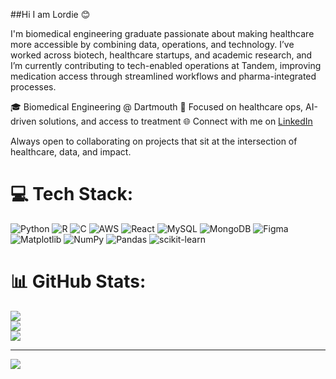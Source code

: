 ##Hi I am Lordie 😊

I'm biomedical engineering graduate passionate about making healthcare more accessible by combining data, operations, and technology. I’ve worked across biotech, healthcare startups, and academic research, and I’m currently contributing to tech-enabled operations at Tandem, improving medication access through streamlined workflows and pharma-integrated processes.

🎓 Biomedical Engineering @ Dartmouth
🏥 Focused on healthcare ops, AI-driven solutions, and access to treatment
🌐 Connect with me on [LinkedIn](https://www.linkedin.com/in/lordcharite)

Always open to collaborating on projects that sit at the intersection of healthcare, data, and impact.


# 💻 Tech Stack:
![Python](https://img.shields.io/badge/python-3670A0?style=for-the-badge&logo=python&logoColor=ffdd54) ![R](https://img.shields.io/badge/r-%23276DC3.svg?style=for-the-badge&logo=r&logoColor=white) ![C](https://img.shields.io/badge/c-%2300599C.svg?style=for-the-badge&logo=c&logoColor=white) ![AWS](https://img.shields.io/badge/AWS-%23FF9900.svg?style=for-the-badge&logo=amazon-aws&logoColor=white) ![React](https://img.shields.io/badge/react-%2320232a.svg?style=for-the-badge&logo=react&logoColor=%2361DAFB) ![MySQL](https://img.shields.io/badge/mysql-4479A1.svg?style=for-the-badge&logo=mysql&logoColor=white) ![MongoDB](https://img.shields.io/badge/MongoDB-%234ea94b.svg?style=for-the-badge&logo=mongodb&logoColor=white) ![Figma](https://img.shields.io/badge/figma-%23F24E1E.svg?style=for-the-badge&logo=figma&logoColor=white) ![Matplotlib](https://img.shields.io/badge/Matplotlib-%23ffffff.svg?style=for-the-badge&logo=Matplotlib&logoColor=black) ![NumPy](https://img.shields.io/badge/numpy-%23013243.svg?style=for-the-badge&logo=numpy&logoColor=white) ![Pandas](https://img.shields.io/badge/pandas-%23150458.svg?style=for-the-badge&logo=pandas&logoColor=white) ![scikit-learn](https://img.shields.io/badge/scikit--learn-%23F7931E.svg?style=for-the-badge&logo=scikit-learn&logoColor=white)
# 📊 GitHub Stats:
![](https://github-readme-stats.vercel.app/api?username=lord-charite&theme=vue-dark&hide_border=false&include_all_commits=true&count_private=true)<br/>
![](https://nirzak-streak-stats.vercel.app/?user=lord-charite&theme=vue-dark&hide_border=false)<br/>
![](https://github-readme-stats.vercel.app/api/top-langs/?username=lord-charite&theme=vue-dark&hide_border=false&include_all_commits=true&count_private=true&layout=compact)

---
[![](https://visitcount.itsvg.in/api?id=lord-charite&icon=0&color=0)](https://visitcount.itsvg.in)

<!-- Proudly created with GPRM ( https://gprm.itsvg.in ) -->

